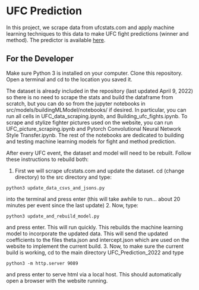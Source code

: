 # UFC Prediction

In this project, we scrape data from ufcstats.com and apply machine learning techniques to this data to make UFC fight predictions (winner and method). The predictor is available [here](https://alexchandler100.github.io/UFC_Prediction_2022/).

## For the Developer

Make sure Python 3 is installed on your computer. Clone this repository. Open a terminal and cd to the location you saved it. 

The dataset is already included in the repository (last updated April 9, 2022) so there is no need to scrape the stats and build the dataframe from scratch, but you can do so from the jupyter notebooks in src/models/buildingMLModel/notebooks/ if desired. In particular, you can run all cells in UFC_data_scraping.ipynb, and Building_ufc_fights.ipynb. To scrape and stylize fighter pictures used on the website, you can run UFC_picture_scraping.ipynb and Pytorch Convolutional Neural Network Style Transfer.ipynb. The rest of the notebooks are dedicated to building and testing machine learning models for fight and method prediction.

After every UFC event, the dataset and model will need to be rebuilt. Follow these instructions to rebuild both:

1. First we will scrape ufcstats.com and update the dataset. cd (change directory) to the src directory and type:
```console
python3 update_data_csvs_and_jsons.py
```
into the terminal and press enter (this will take awhile to run... about 20 minutes per event since the last update)
2. Now, type:
```console
python3 update_and_rebuild_model.py
```
and press enter. This will run quickly. This rebuilds the machine learning model to incorporate the updated data. This will send the updated coefficients to the files theta.json and intercept.json which are used on the website to implement the current build.
3. Now, to make sure the current build is working, cd to the main directory UFC_Prediction_2022 and type
```console
python3 -m http.server 9089
```
and press enter to serve html via a local host. This should automatically open a browser with the website running. 
